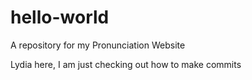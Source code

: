 # hello-world
A repository for my Pronunciation Website

Lydia here, I am just checking out how to make commits
